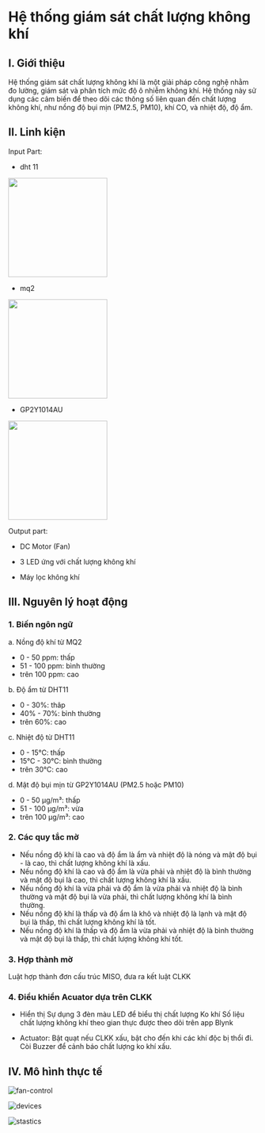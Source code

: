 # Hệ thống giám sát chất lượng không khí

## I. Giới thiệu
Hệ thống giám sát chất lượng không khí là một giải pháp công nghệ nhằm đo lường, giám sát và phân tích mức độ ô nhiễm không khí. Hệ thống này sử dụng các cảm biến để theo dõi các thông số liên quan đến chất lượng không khí, như nồng độ bụi mịn (PM2.5, PM10), khí CO, và  nhiệt độ, độ ẩm.

## II. Linh kiện
Input Part:
- dht 11

<img src="https://static.cytron.io/image/cache/catalog/products/SN-MQ2-MOD/MQ2%20(2)-min-800x800.jpg" width="200" height="200" />


- mq2

<img src="https://vn.szks-kuongshun.com/Content/upload/201884835/201811131511263384442.jpg" width="200" height="200" />

- GP2Y1014AU

<img src="https://m.media-amazon.com/images/I/51SE8WYO3DL.jpg" width="200" height="200" />

Output part:
- DC Motor (Fan)

- 3 LED ứng với chất lượng không khí
- Máy lọc không khí

## III. Nguyên lý hoạt động
### 1. Biến ngôn ngữ

a. Nồng độ khí từ MQ2
- 0 - 50 ppm: thấp
- 51 - 100 ppm: bình thường
- trên 100 ppm: cao

b. Độ ẩm từ DHT11
- 0 - 30%: thâp
- 40% - 70%: bình thường
- trên 60%: cao

c. Nhiệt độ từ DHT11
- 0 - 15°C: thấp
- 15°C - 30°C: bình thường
- trên 30°C: cao

d. Mật độ bụi mịn từ GP2Y1014AU (PM2.5 hoặc PM10)
- 0 - 50 µg/m³: thấp
- 51 - 100 µg/m³: vừa
- trên 100 µg/m³: cao

### 2. Các quy tắc mờ

- Nếu nồng độ khí là cao và độ ẩm là ẩm và nhiệt độ là nóng và mật độ bụi - là cao, thì chất lượng không khí là xấu.
- Nếu nồng độ khí là cao và độ ẩm là vừa phải và nhiệt độ là bình thường và mật độ bụi là cao, thì chất lượng không khí là xấu.
- Nếu nồng độ khí là vừa phải và độ ẩm là vừa phải và nhiệt độ là bình thường và mật độ bụi là vừa phải, thì chất lượng không khí là bình thường.
- Nếu nồng độ khí là thấp và độ ẩm là khô và nhiệt độ là lạnh và mật độ bụi là thấp, thì chất lượng không khí là  tốt.
- Nếu nồng độ khí là thấp và độ ẩm là vừa phải và nhiệt độ là bình thường và mật độ bụi là thấp, thì chất lượng không khí  tốt.

### 3. Hợp thành mờ
Luật hợp thành đơn cấu trúc MISO, đưa ra kết luật CLKK

### 4. Điều khiển Acuator dựa trên CLKK
- Hiển thị
Sự dụng 3 đèn màu LED để biểu thị chất lượng Ko khí
Số liệu chất lượng không khí theo gian thực được theo dõi trên app Blynk

- Actuator:
Bật quạt nếu CLKK xấu, bật cho đến khi các khí độc bị thổi đi.
Còi Buzzer để cảnh báo chất lượng ko khí xấu.

## IV. Mô hình thực tế
![fan-control](https://github.com/user-attachments/assets/c8246146-a865-4965-848c-4f46e3c95f59)

![devices](https://github.com/user-attachments/assets/eb823e1a-11c9-4831-a8c4-945aa29b8768)

![stastics](https://github.com/user-attachments/assets/8508a6cf-2278-43a5-a2fc-8f08c5cc8efa)


